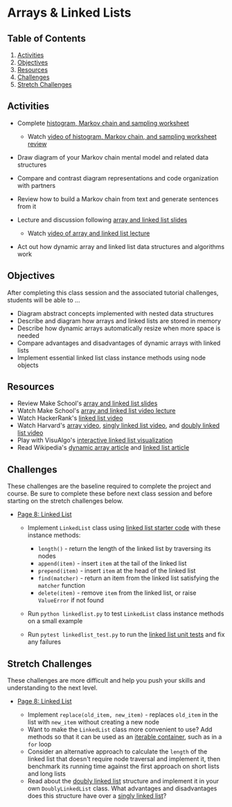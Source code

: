 # Arrays & Linked Lists

## Table of Contents <!-- omit in toc -->

1. [Activities](#activities)
1. [Objectives](#objectives)
1. [Resources](#resources)
1. [Challenges](#challenges)
1. [Stretch Challenges](#stretch-challenges)

## Activities

- Complete [histogram, Markov chain and sampling worksheet]

  - Watch [video of histogram, Markov chain, and sampling worksheet review]

- Draw diagram of your Markov chain mental model and related data structures

- Compare and contrast diagram representations and code organization with partners

- Review how to build a Markov chain from text and generate sentences from it

- Lecture and discussion following [array and linked list slides]

  - Watch [video of array and linked list lecture]

- Act out how dynamic array and linked list data structures and algorithms work

## Objectives

After completing this class session and the associated tutorial challenges, students will be able to ...

- Diagram abstract concepts implemented with nested data structures
- Describe and diagram how arrays and linked lists are stored in memory
- Describe how dynamic arrays automatically resize when more space is needed
- Compare advantages and disadvantages of dynamic arrays with linked lists
- Implement essential linked list class instance methods using node objects

## Resources

- Review Make School's [array and linked list slides]
- Watch Make School's [array and linked list video lecture]
- Watch HackerRank's [linked list video]
- Watch Harvard's [array video], [singly linked list video], and [doubly linked list video]
- Play with VisuAlgo's [interactive linked list visualization][visualgo list]
- Read Wikipedia's [dynamic array article] and [linked list article]

## Challenges

These challenges are the baseline required to complete the project and course. Be sure to complete these before next class session and before starting on the stretch challenges below.

- [Page 8: Linked List]

  - Implement `LinkedList` class using [linked list starter code] with these instance methods:

    - `length()` - return the length of the linked list by traversing its nodes
    - `append(item)` - insert `item` at the tail of the linked list
    - `prepend(item)` - insert `item` at the head of the linked list
    - `find(matcher)` - return an item from the linked list satisfying the `matcher` function
    - `delete(item)` - remove `item` from the linked list, or raise `ValueError` if not found

  - Run `python linkedlist.py` to test `LinkedList` class instance methods on a small example

  - Run `pytest linkedlist_test.py` to run the [linked list unit tests] and fix any failures

## Stretch Challenges

These challenges are more difficult and help you push your skills and understanding to the next level.

- [Page 8: Linked List]

  - Implement `replace(old_item, new_item)` - replaces `old_item` in the list with `new_item` without creating a new node
  - Want to make the `LinkedList` class more convenient to use? Add methods so that it can be used as an [iterable container], such as in a `for` loop
  - Consider an alternative approach to calculate the `length` of the linked list that doesn't require node traversal and implement it, then benchmark its running time against the first approach on short lists and long lists
  - Read about the [doubly linked list] structure and implement it in your own `DoublyLinkedList` class. What advantages and disadvantages does this structure have over a [singly linked list][linked list article]?

[array and linked list slides]: https://github.com/tech-at-du/CS-1.2-Intro-Data-Structures/blob/master/Slides/ArraysLinkedLists.pdf
[array and linked list video lecture]: https://www.youtube.com/watch?v=3WWuf4H61Nk
[array video]: https://www.youtube.com/watch?v=7EdaoE46BTI
[doubly linked list]: https://en.wikipedia.org/wiki/Doubly_linked_list
[doubly linked list video]: https://www.youtube.com/watch?v=HmAEzp1taIE
[dynamic array article]: https://en.wikipedia.org/wiki/Dynamic_array
[histogram, markov chain and sampling worksheet]: https://make.sc/histogram-worksheet
[iterable container]: https://docs.python.org/3/library/stdtypes.html#typeiter
[linked list article]: https://en.wikipedia.org/wiki/Linked_list
[linked list starter code]: https://github.com/tech-at-du/CS-1.2-Intro-Data-Structures/blob/master/Code/linkedlist.py
[linked list unit tests]: https://github.com/tech-at-du/CS-1.2-Intro-Data-Structures/blob/master/Code/linkedlist_test.py
[linked list video]: https://www.youtube.com/watch?v=njTh_OwMljA
[page 8: linked list]: https://bit.ly/tutorial-tweet-generator
[singly linked list video]: https://www.youtube.com/watch?v=ZoG2hOIoTnA
[video of array and linked list lecture]: https://www.youtube.com/watch?v=3RQ3ueNSb3k
[video of histogram, markov chain, and sampling worksheet review]: https://www.youtube.com/watch?v=ZnfqxrXrXKQ
[visualgo list]: https://visualgo.net/list
